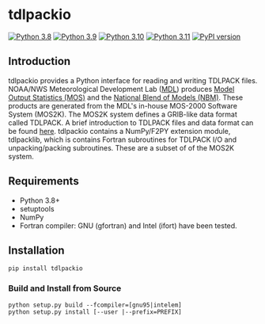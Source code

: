 # tdlpackio

[![Python 3.8](https://img.shields.io/badge/python-3.8-blue.svg)](https://www.python.org/downloads/release/python-380/)
[![Python 3.9](https://img.shields.io/badge/python-3.9-blue.svg)](https://www.python.org/downloads/release/python-390/)
[![Python 3.10](https://img.shields.io/badge/python-3.10-blue.svg)](https://www.python.org/downloads/release/python-3100/)
[![Python 3.11](https://img.shields.io/badge/python-3.11-blue.svg)](https://www.python.org/downloads/release/python-3110/)
[![PyPI version](https://badge.fury.io/py/tdlpackio.svg)](https://badge.fury.io/py/tdlpackio)

## Introduction

tdlpackio provides a Python interface for reading and writing TDLPACK files. NOAA/NWS Meteorological Development Lab ([MDL](https://www.weather.gov/mdl/)) produces [Model Output Statistics (MOS)](https://vlab.noaa.gov/web/mdl/mos) and the [National Blend of Models (NBM)](https://vlab.noaa.gov/web/mdl/nbm). These products are generated from the MDL's in-house MOS-2000 Software System (MOS2K). The MOS2K system defines a GRIB-like data format called TDLPACK.  A brief introduction to TDLPACK files and data format can be found [here](TDLPACK.md). tdlpackio contains a NumPy/F2PY extension module, tdlpacklib, which is contains Fortran subroutines for TDLPACK I/O and unpacking/packing subroutines.  These are a subset of of the MOS2K system.

## Requirements
* Python 3.8+
* setuptools
* NumPy
* Fortran compiler: GNU (gfortran) and Intel (ifort) have been tested.

## Installation

```shell
pip install tdlpackio
```

### Build and Install from Source

```shell
python setup.py build --fcompiler=[gnu95|intelem]
python setup.py install [--user |--prefix=PREFIX]
```
